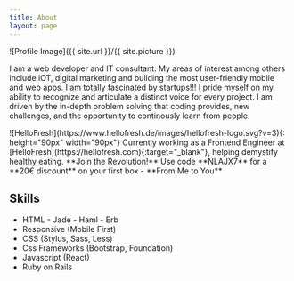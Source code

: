 ```yaml
---
title: About
layout: page
---
```

![Profile Image]({{ site.url }}/{{ site.picture }})

I am a web developer and IT consultant. My areas of interest among others include iOT, digital marketing and building the most user-friendly mobile and web apps. I am totally fascinated by startups!!! I pride myself on my ability to recognize and articulate a distinct voice for every project. I am driven by the in-depth problem solving that coding provides, new challenges, and the opportunity to continously learn from people.
<div class="breaker"></div>
![HelloFresh](https://www.hellofresh.de/images/hellofresh-logo.svg?v=3){: height="90px" width="90px"}
Currently working as a Frontend Engineer at [HelloFresh](https://hellofresh.com){:target="_blank"}, helping demystify healthy eating. **Join the Revolution!** Use code **NLAJX7** for a **20€ discount** on your first box - **From Me to You**
<div class="breaker"></div>


<h2>Skills</h2>

<ul class="skill-list">
	<li>HTML - Jade - Haml - Erb</li>
	<li>Responsive (Mobile First)</li>
	<li>CSS (Stylus, Sass, Less)</li>
	<li>Css Frameworks (Bootstrap, Foundation)</li>
	<li>Javascript (React)</li>
	<li>Ruby on Rails</li>
</ul>
<!--
<h2>Projects</h2>

<ul>
	<li><a href="https://github.com/">Lorem Lorem</a></li>
	<li><a href="https://github.com/">Ipsum Dolor</a></li>
	<li><a href="https://github.com/">Dolor Lorem</a></li>
</ul>
-->
